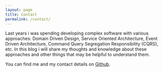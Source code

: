 ```yaml
---
layout: page
title: Contact
permalink: /contact/
---
```


<p>
Last years i was spending developing complex software with various approaches: 
Domain Driven Design, Service Oriented Architecture, Event Driven Architecture,
Command Query Segregation Responsibility (CQRS), etc.
In this blog i will share my thoughts and knowledge about these approaches and
other things that may be helpful to understand them.
</p>
<p>
You can find me and my contact details on <a href="https://github.com/Ragazzo" target="_blank">Github</a>.
</p>
